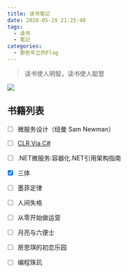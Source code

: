 ```yaml
---
title: 读书笔记
date: 2020-05-19 21:25:40
tags:
  - 读书
  - 笔记
categories:
  - 那些年立的Flag
---
```


> 读书使人明智，读书使人聪慧

![](https://cdn.jsdelivr.net/gh/uncmd/MyResource/Hexo/images/books.jpg)

<!-- more -->

## 书籍列表

- [ ] 微服务设计（纽曼 Sam Newman）
 
- [ ] [CLR Via C#](https://uncmd.github.io/books/CLR/)

- [ ] .NET微服务:容器化.NET引用架构指南

- [x] 三体

- [ ] 墨菲定律

- [ ] 人间失格

- [ ] 从零开始做运营

- [ ] 月亮与六便士

- [ ] 房思琪的初恋乐园

- [ ] 编程珠玑